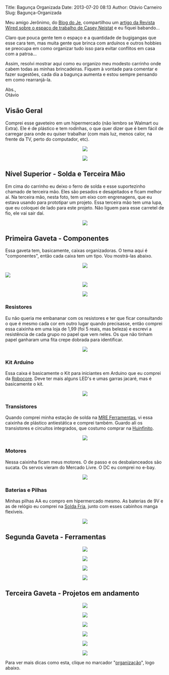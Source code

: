 Title: Bagunça Organizada
Date: 2013-07-20 08:13
Author: Otávio Carneiro
Slug: Bagunça-Organizada

Meu amigo Jerônimo, do [Blog do Je](http://blogdoje.com.br/),
compartilhou um [artigo da Revista Wired sobre o espaço de trabalho de
Casey
Neistat](http://www.wired.com/gadgetlab/2013/07/gl_myspace_neistat/?pid=4398&viewall=true) e
eu fiquei babando...

Claro que pouca gente tem o espaço e a quantidade de bugigangas que esse
cara tem, mas muita gente que brinca com arduínos e outros hobbies se
preocupa em como organizar tudo isso para evitar conflitos em casa com a
patroa...

Assim, resolvi mostrar aqui como eu organizo meu modesto carrinho onde
cabem todas as minhas brincadeiras. Fiquem à vontade para comentar e
fazer sugestões, cada dia a bagunça aumenta e estou sempre pensando em
como rearranjá-la.

Abs.,  
Otávio

**Visão Geral**
---------------

Comprei esse gaveteiro em um hipermercado (não lembro se Walmart ou
Extra). Ele é de plástico e tem rodinhas, o que quer dizer que é bem
fácil de carregar para onde eu quiser trabalhar (com mais luz, menos
calor, na frente da TV, perto do computador, etc).

<div class="separator" style="clear: both; text-align: center;">

[![](http://1.bp.blogspot.com/-CpJeGc6Kxeg/UeqhUWQ_mxI/AAAAAAAABWA/ubMpt4ff8fQ/s400/DSC01273.JPG)](http://1.bp.blogspot.com/-CpJeGc6Kxeg/UeqhUWQ_mxI/AAAAAAAABWA/ubMpt4ff8fQ/s1600/DSC01273.JPG)

</div>

<div class="separator" style="clear: both; text-align: center;">

[![](http://4.bp.blogspot.com/-vyVnTLErhiw/UeqhU7a73SI/AAAAAAAABWM/5wmMApFY9cM/s400/DSC01274.JPG)](http://4.bp.blogspot.com/-vyVnTLErhiw/UeqhU7a73SI/AAAAAAAABWM/5wmMApFY9cM/s1600/DSC01274.JPG)

</div>

<div class="separator" style="clear: both; text-align: center;">

</div>

**Nível Superior - Solda e Terceira Mão**
-----------------------------------------

<div class="separator" style="clear: both; text-align: left;">

Em cima do carrinho eu deixo o ferro de solda e esse suportezinho
chamado de terceira mão. Eles são pesados e desajeitados e ficam melhor
aí. Na terceira mão, nesta foto, tem um eixo com engrenagens, que eu
estava usando para prototipar um projeto. Essa terceira mão tem uma
lupa, que eu coloquei de lado para este projeto. Não liguem para esse
carretel de fio, ele vai sair daí.

</div>

<div class="separator" style="clear: both; text-align: center;">

[![](http://3.bp.blogspot.com/-YQfC1Pa2OL4/UeqhUjNTQ0I/AAAAAAAABWE/3v5ReKo_Ok4/s320/DSC01275.JPG)](http://3.bp.blogspot.com/-YQfC1Pa2OL4/UeqhUjNTQ0I/AAAAAAAABWE/3v5ReKo_Ok4/s1600/DSC01275.JPG)

</div>

**Primeira Gaveta - Componentes**
---------------------------------

<div class="separator" style="clear: both; text-align: left;">

Essa gaveta tem, basicamente, caixas organizadoras. O tema aqui é
"componentes", então cada caixa tem um tipo. Vou mostrá-las abaixo.

</div>

<div class="separator" style="clear: both; text-align: center;">

[![](http://3.bp.blogspot.com/-Eo2xxkT5DtI/UeqhVlJzIEI/AAAAAAAABWY/vDw4ZEc0kiY/s320/DSC01276.JPG)](http://3.bp.blogspot.com/-Eo2xxkT5DtI/UeqhVlJzIEI/AAAAAAAABWY/vDw4ZEc0kiY/s1600/DSC01276.JPG)

</div>

<div class="separator" style="clear: both; text-align: center;">

</div>

[![](http://1.bp.blogspot.com/-8Q9fvEUvnl0/UeqhWU9-oCI/AAAAAAAABWg/FOH2kpULU3I/s320/DSC01277.JPG)](http://1.bp.blogspot.com/-8Q9fvEUvnl0/UeqhWU9-oCI/AAAAAAAABWg/FOH2kpULU3I/s1600/DSC01277.JPG)

<div class="separator" style="clear: both; text-align: center;">

</div>

<div class="separator" style="clear: both; text-align: center;">

[![](http://3.bp.blogspot.com/-xA7ATlj8jpQ/UeqhWypv8NI/AAAAAAAABWo/ORwpTd5sRzo/s320/DSC01279.JPG)](http://3.bp.blogspot.com/-xA7ATlj8jpQ/UeqhWypv8NI/AAAAAAAABWo/ORwpTd5sRzo/s1600/DSC01279.JPG)

</div>

<div class="separator" style="clear: both; text-align: center;">

</div>

<div class="separator" style="clear: both; text-align: center;">

[![](http://1.bp.blogspot.com/-7TjtrmEXZQ8/UeqhYbWOTLI/AAAAAAAABW4/i66Ykc89yAs/s320/DSC01280.JPG)](http://1.bp.blogspot.com/-7TjtrmEXZQ8/UeqhYbWOTLI/AAAAAAAABW4/i66Ykc89yAs/s1600/DSC01280.JPG)

</div>

### **Resistores**

Eu não queria me embananar com os resistores e ter que ficar consultando
o que é mesmo cada cor em outro lugar quando precisasse, então comprei
essa caixinha em uma loja de 1,99 (foi 5 reais, mas beleza) e escrevi a
resistência de cada grupo no papel que vem neles. Os que não tinham
papel ganharam uma fita crepe dobrada para identificar.

<div class="separator" style="clear: both; text-align: center;">

[![](http://3.bp.blogspot.com/-628f4q5txaU/UeqhYfn9O3I/AAAAAAAABW8/HId4OCWwnfg/s320/DSC01282.JPG)](http://3.bp.blogspot.com/-628f4q5txaU/UeqhYfn9O3I/AAAAAAAABW8/HId4OCWwnfg/s1600/DSC01282.JPG)

</div>

<div class="separator" style="clear: both; text-align: center;">

</div>

### **Kit Arduino**

<div class="separator" style="clear: both; text-align: left;">

Essa caixa é basicamente o Kit para iniciantes em Arduino que eu comprei
da [Robocore](http://www.robocore.net/). Deve ter mais alguns LED's e
umas garras jacaré, mas é basicamente o kit.

</div>

<div class="separator" style="clear: both; text-align: center;">

[![](http://1.bp.blogspot.com/-L0g9wAYyOho/UeqhaAL6SPI/AAAAAAAABXQ/wWjnVHBJ-Bo/s320/DSC01283.JPG)](http://1.bp.blogspot.com/-L0g9wAYyOho/UeqhaAL6SPI/AAAAAAAABXQ/wWjnVHBJ-Bo/s1600/DSC01283.JPG)

</div>

<div class="separator" style="clear: both; text-align: center;">

</div>

### **Transistores**

<div class="separator" style="clear: both; text-align: left;">

Quando comprei minha estação de solda na [MRE
Ferramentas](http://www.mreferramentas.com.br/), vi essa caixinha de
plástico antiestática e comprei também. Guardo ali os transistores e
circuitos integrados, que costumo comprar na
[Huinfinito](http://www.huinfinito.com.br/). 

</div>

<div class="separator" style="clear: both; text-align: center;">

[![](http://3.bp.blogspot.com/-LqWTsa7xnVE/UeqhZhqeFEI/AAAAAAAABXI/rjg6qiArwqg/s320/DSC01284.JPG)](http://3.bp.blogspot.com/-LqWTsa7xnVE/UeqhZhqeFEI/AAAAAAAABXI/rjg6qiArwqg/s1600/DSC01284.JPG)

</div>

### **Motores**

Nessa caixinha ficam meus motores. O de passo e os desbalanceados são
sucata. Os servos vieram do Mercado Livre. O DC eu comprei no e-bay.

<div class="separator" style="clear: both; text-align: center;">

[![](http://4.bp.blogspot.com/-s0civ_oLKkg/UeqhasTgZrI/AAAAAAAABXY/cLdFi2PsNCI/s320/DSC01285.JPG)](http://4.bp.blogspot.com/-s0civ_oLKkg/UeqhasTgZrI/AAAAAAAABXY/cLdFi2PsNCI/s1600/DSC01285.JPG)

</div>

<div class="separator" style="clear: both; text-align: center;">

</div>

### **Baterias e Pilhas**

Minhas pilhas AA eu compro em hipermercado mesmo. As baterias de 9V e as
de relógio eu comprei na [Solda Fria](http://soldafria.com.br/), junto
com esses cabinhos manga flexíveis.

<div class="separator" style="clear: both; text-align: center;">

[![](http://2.bp.blogspot.com/-zV0NllAcdnc/UeqhcmrjuyI/AAAAAAAABXw/qFCz3er-Yvc/s320/DSC01288.JPG)](http://2.bp.blogspot.com/-zV0NllAcdnc/UeqhcmrjuyI/AAAAAAAABXw/qFCz3er-Yvc/s1600/DSC01288.JPG)

</div>

<div class="separator" style="clear: both; text-align: center;">

</div>

Segunda Gaveta - Ferramentas
----------------------------

<div class="separator" style="clear: both; text-align: center;">

[![](http://1.bp.blogspot.com/-DTiPixxRIuE/UeqheoPCs2I/AAAAAAAABYA/nVQ3ako_Awo/s320/DSC01290.JPG)](http://1.bp.blogspot.com/-DTiPixxRIuE/UeqheoPCs2I/AAAAAAAABYA/nVQ3ako_Awo/s1600/DSC01290.JPG)

</div>

<div class="separator" style="clear: both; text-align: center;">

[![](http://3.bp.blogspot.com/-2x8_U4kKANc/UeqhedXmmlI/AAAAAAAABX8/CdEv4HLMJ9c/s320/DSC01291.JPG)](http://3.bp.blogspot.com/-2x8_U4kKANc/UeqhedXmmlI/AAAAAAAABX8/CdEv4HLMJ9c/s1600/DSC01291.JPG)

</div>

<div class="separator" style="clear: both; text-align: center;">

[![](http://1.bp.blogspot.com/-eQetkiDnfRw/UeqhhD6G3KI/AAAAAAAABYU/evTFtgQBetQ/s320/DSC01292.JPG)](http://1.bp.blogspot.com/-eQetkiDnfRw/UeqhhD6G3KI/AAAAAAAABYU/evTFtgQBetQ/s1600/DSC01292.JPG)

</div>

<div class="separator" style="clear: both; text-align: center;">

[![](http://4.bp.blogspot.com/-0BiuiDSsXsA/Ueqhg3GfguI/AAAAAAAABYQ/mXiK1_jmOPo/s320/DSC01293.JPG)](http://4.bp.blogspot.com/-0BiuiDSsXsA/Ueqhg3GfguI/AAAAAAAABYQ/mXiK1_jmOPo/s1600/DSC01293.JPG)

</div>

<div class="separator" style="clear: both; text-align: center;">

</div>

Terceira Gaveta - Projetos em andamento
---------------------------------------

<div class="separator" style="clear: both; text-align: center;">

[![](http://4.bp.blogspot.com/-YGkf4nx0nNA/UeqhhPPjHlI/AAAAAAAABYY/_XhCrRs_b_g/s320/DSC01294.JPG)](http://4.bp.blogspot.com/-YGkf4nx0nNA/UeqhhPPjHlI/AAAAAAAABYY/_XhCrRs_b_g/s1600/DSC01294.JPG)

</div>

<div class="separator" style="clear: both; text-align: center;">

[![](http://4.bp.blogspot.com/-XWMWCCZddlQ/UeqhjCTK9xI/AAAAAAAABYo/gB9jtRVUh5w/s320/DSC01295.JPG)](http://4.bp.blogspot.com/-XWMWCCZddlQ/UeqhjCTK9xI/AAAAAAAABYo/gB9jtRVUh5w/s1600/DSC01295.JPG)

</div>

<div class="separator" style="clear: both; text-align: center;">

[![](http://1.bp.blogspot.com/-ex8QWIgrinE/Ueqhj1L5i9I/AAAAAAAABYw/Cx1YOQlpcso/s320/DSC01297.JPG)](http://1.bp.blogspot.com/-ex8QWIgrinE/Ueqhj1L5i9I/AAAAAAAABYw/Cx1YOQlpcso/s1600/DSC01297.JPG)

</div>

<div class="separator" style="clear: both; text-align: center;">

[![](http://1.bp.blogspot.com/-_Ip--d3sGlk/UeqhktYyy8I/AAAAAAAABY8/SmrAMTzWMtw/s320/DSC01298.JPG)](http://1.bp.blogspot.com/-_Ip--d3sGlk/UeqhktYyy8I/AAAAAAAABY8/SmrAMTzWMtw/s1600/DSC01298.JPG)

</div>

<div class="separator" style="clear: both; text-align: center;">

[![](http://4.bp.blogspot.com/-5nPv3njMSUE/UeqhlExLPWI/AAAAAAAABZI/9L2hO4g8W5w/s320/DSC01299.JPG)](http://4.bp.blogspot.com/-5nPv3njMSUE/UeqhlExLPWI/AAAAAAAABZI/9L2hO4g8W5w/s1600/DSC01299.JPG)

</div>

<div class="separator" style="clear: both; text-align: center;">

[![](http://2.bp.blogspot.com/-g2dxLJybgDM/UeqhmVEx9VI/AAAAAAAABZQ/XRjjRVuCWjY/s320/DSC01301.JPG)](http://2.bp.blogspot.com/-g2dxLJybgDM/UeqhmVEx9VI/AAAAAAAABZQ/XRjjRVuCWjY/s1600/DSC01301.JPG)

</div>

Para ver mais dicas como esta, clique no marcador
"[organização](http://umcarneiro.blogspot.com.br/search/label/organiza%C3%A7%C3%A3o)",
logo abaixo.

<div class="separator" style="clear: both; text-align: center;">

</div>


